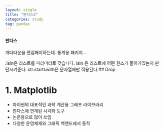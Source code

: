 ```yaml
---
layout: single
title: "판다스2"
categories: study
tag: pandas
---
```

#### 판다스

개더타운을 편집해야하는데. 통계용 패키지...


.isin은 리스트를 파라미터로 갖습니다. isin 은 리스트에 어떤 원소가 들어가있는지 판단시켜준다.
str.startswith은 문자열에만 적용된다.## Drop

# 1. Matplotlib

-   파이썬의 대표적인 과학 계산용 그래프 라이브러리
-   판다스에 연계된 시각화 도구
-   논문용으로 많이 쓰임
-   다양한 운영체제와 그래픽 백엔드에서 동작